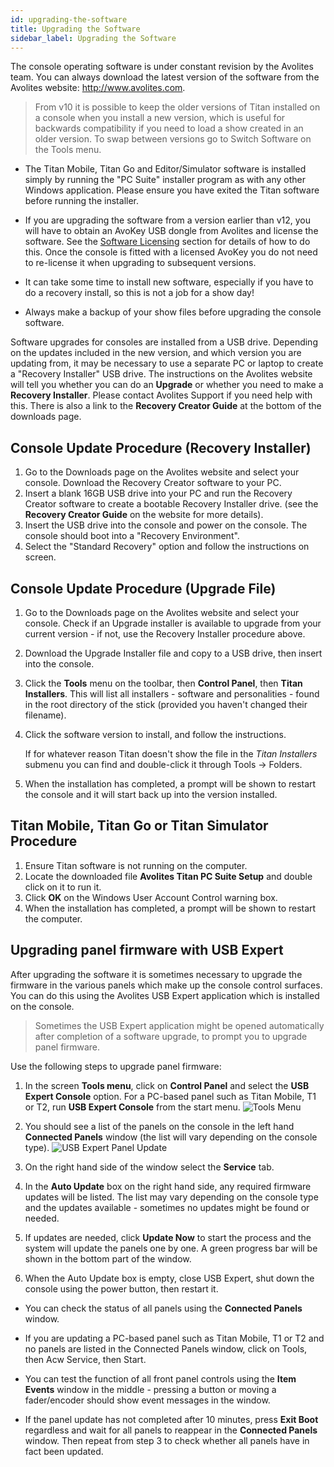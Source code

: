 ```yaml
---
id: upgrading-the-software
title: Upgrading the Software
sidebar_label: Upgrading the Software
---
```


The console operating software is under constant revision by the
Avolites team. You can always download the latest version of the
software from the Avolites website: http://www.avolites.com.


> From v10 it is possible to keep the older versions of Titan installed on a console when you install a new version, which is useful for backwards compatibility if you need to load a show created in an older version. To swap between versions go to Switch Software on the Tools menu.

-   The Titan Mobile, Titan Go and Editor/Simulator software is
    installed simply by running the "PC Suite" installer program as with
    any other Windows application. Please ensure you have exited the
    Titan software before running the installer.

-   If you are upgrading the software from a version earlier than v12,
    you will have to obtain an AvoKey USB dongle from Avolites and
    license the software. See the [Software Licensing](recovering-reinstalling-the-console.md#software-licensing) section for details of how to do
    this. Once the console is fitted with a licensed AvoKey you do not need to re-license it when upgrading to subsequent versions.

-   It can take some time to install new software, especially if you have to do a recovery install, so this is not a job for a show day!

-   Always make a backup of your show files before upgrading the console software.

Software upgrades for consoles are installed from a USB drive. Depending on the updates included in the new version, and which version you are updating from, it may be necessary to use a separate PC or laptop to create a "Recovery Installer" USB drive. The instructions on the Avolites website will tell you whether you can do an **Upgrade** or whether you need to make a **Recovery Installer**. Please contact Avolites Support if you need help with this. There is also a link to the **Recovery Creator Guide** at the bottom of the downloads page.

## Console Update Procedure (Recovery Installer)

1. Go to the Downloads page on the Avolites website and select your console. Download the Recovery Creator software to your PC.
2. Insert a blank 16GB USB drive into your PC and run the Recovery Creator software to create a bootable Recovery Installer drive. (see the **Recovery Creator Guide** on the website for more details).
3. Insert the USB drive into the console and power on the console. The console should boot into a "Recovery Environment".
4. Select the "Standard Recovery" option and follow the instructions on screen. 

## Console Update Procedure (Upgrade File)

1. Go to the Downloads page on the Avolites website and select your console. Check if an Upgrade installer is available to upgrade from your current version - if not, use the Recovery Installer procedure above.
2. Download the Upgrade Installer file and copy to a USB drive, then insert into the console.
3. Click the **Tools** menu on the toolbar, then **Control Panel**, then **Titan Installers**. This will list all installers - software and personalities - found in the root directory of the stick (provided you haven't changed their filename).
4. Click the software version to install, and follow the instructions.
   
   If for whatever reason Titan doesn't show the file in the *Titan Installers* submenu you can find and double-click it through Tools -> Folders.
5. When the installation has completed, a prompt will be shown to restart the console and it will start back up into the version installed.

## Titan Mobile, Titan Go or Titan Simulator Procedure

1. Ensure Titan software is not running on the computer.
2. Locate the downloaded file **Avolites Titan PC Suite Setup** and double click on it to run it.
3. Click **OK** on the Windows User Account Control warning box.
4. When the installation has completed, a prompt will be shown to restart the computer.


## Upgrading panel firmware with USB Expert

After upgrading the software it is sometimes necessary to upgrade the firmware in the various panels which make up the console control surfaces. You can do this using the Avolites USB Expert application which is installed on the console.

> Sometimes the USB Expert application might be opened automatically after completion of a software upgrade, to prompt you to upgrade panel firmware.

Use the following steps to upgrade panel firmware:

1. In the screen **Tools menu**, click on **Control Panel** and select the **USB Expert Console** option. For a PC-based panel such as Titan Mobile, T1 or T2, run **USB Expert Console** from the start menu.
![Tools Menu](/docs/images/Tools-Menu-Control-Panel.png)

2. You should see a list of the panels on the console in the left hand **Connected Panels** window (the list will vary depending on the console type).
![USB Expert Panel Update](/docs/images/USB-Expert-Panel-Update.png)

3. On the right hand side of the window select the **Service** tab.

4. In the **Auto Update** box on the right hand side, any required firmware updates will be listed. The list may vary depending on the console type and the updates available - sometimes no updates might be found or needed.

5. If updates are needed, click **Update Now** to start the process and the system will update the panels one by one. A green progress bar will be shown in the bottom part of the window.

6. When the Auto Update box is empty, close USB Expert, shut down the console using the power button, then restart it.

- You can check the status of all panels using the **Connected Panels** window. 

- If you are updating a PC-based panel such as Titan Mobile, T1 or T2 and no panels are listed in the Connected Panels window, click on Tools, then Acw Service, then Start.

- You can test the function of all front panel controls using the **Item Events** window in the middle - pressing a button or moving a fader/encoder should show event messages in the window.

- If the panel update has not completed after 10 minutes, press **Exit Boot** regardless and wait for all panels to reappear in the **Connected Panels** window. Then repeat from step 3 to check whether all panels have in fact been updated. 
